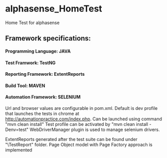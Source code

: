# alphasense_HomeTest
Home Test for alphasense

## Framework specifications:
  #### Programming Language: JAVA
  #### Test Framwork: TestNG
  #### Reporting Framework: ExtentReports
  #### Build Tool: MAVEN
  #### Automation Framework: SELENIUM
  
  Url and browser values are configurable in pom.xml. 
  Default is dev profile that launches the tests in chrome at http://automationpractice.com/index.php. Can be launched using command "mvn clean install"
  Test profile can be activated by "mvn clean install -Denv=test"
  WebDriverManager plugin is used to manage selenium drivers.
  
  ExtentReports generated after the test suite can be found under "\TestReport" folder. Page Object model with Page Factory approach is implemented
